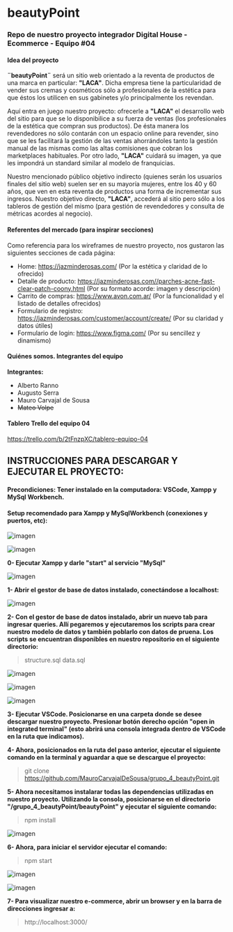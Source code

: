 # beautyPoint

### Repo de nuestro proyecto integrador Digital House - Ecommerce - Equipo #04

#### Idea del proyecto

**¨beautyPoint¨** será un sitio web orientado a la reventa de productos de una marca en particular: **"LACA"**. Dicha empresa tiene la particularidad de vender sus cremas y cosméticos sólo a profesionales de la estética para que éstos los utilicen en sus gabinetes y/o principalmente los revendan.

Aquí entra en juego nuestro proyecto: ofrecerle a **"LACA"** el desarrollo web del sitio para que se lo disponibilice a su fuerza de ventas (los profesionales de la estética que compran sus productos). De ésta manera los revendedores no sólo contarán con un espacio online para revender, sino que se les facilitará la gestión de las ventas ahorrándoles tanto la gestión manual de las mismas como las altas comisiones que cobran los marketplaces habituales. Por otro lado, **"LACA"** cuidará su imagen, ya que les impondrá un standard similar al modelo de franquicias.

Nuestro mencionado público objetivo indirecto (quienes serán los usuarios finales del sitio web) suelen ser en su mayoría mujeres, entre los 40 y 60 años, que ven en esta reventa de productos una forma de incrementar sus ingresos. Nuestro objetivo directo, **"LACA"**, accederá al sitio pero sólo a los tableros de gestión del mismo (para gestión de revendedores y consulta de métricas acordes al negocio).

#### Referentes del mercado (para inspirar secciones)

Como referencia para los wireframes de nuestro proyecto, nos gustaron las siguientes secciones de cada página:

- Home: https://jazminderosas.com/ (Por la estética y claridad de lo ofrecido)
- Detalle de producto: https://jazminderosas.com//parches-acne-fast-clear-patch-coony.html (Por su formato acorde: imagen y descripción)
- Carrito de compras: https://www.avon.com.ar/ (Por la funcionalidad y el listado de detalles ofrecidos)
- Formulario de registro: https://jazminderosas.com/customer/account/create/ (Por su claridad y datos útiles)
- Formulario de login: https://www.figma.com/ (Por su sencillez y dinamismo)

#### Quiénes somos. Integrantes del equipo

**Integrantes:**

- Alberto Ranno
- Augusto Serra
- Mauro Carvajal de Sousa
- ~~Mateo Volpe~~

#### Tablero Trello del equipo 04

https://trello.com/b/2tFnzpXC/tablero-equipo-04

## INSTRUCCIONES PARA DESCARGAR Y EJECUTAR EL PROYECTO:
#### Precondiciones: Tener instalado en la computadora: VSCode, Xampp y MySql Workbench.
#### Setup recomendado para Xampp y MySqlWorkbench (conexiones y puertos, etc):

![imagen](https://user-images.githubusercontent.com/1665906/184036913-a4105f01-6b93-4e46-9ba4-345ceb08fa49.png)

![imagen](https://user-images.githubusercontent.com/1665906/184036981-220b35ed-126f-49a0-9960-92b645a85df2.png)


**0- Ejecutar Xampp y darle "start" al servicio "MySql"**

![imagen](https://user-images.githubusercontent.com/1665906/184035403-b14b8306-274c-4dd4-bf1d-44b9f30ad464.png)


**1- Abrir el gestor de base de datos instalado, conectándose a localhost:**

![imagen](https://user-images.githubusercontent.com/1665906/184036521-a607f176-c9e4-493e-a23f-e01d61948d66.png)

**2- Con el gestor de base de datos instalado, abrir un nuevo tab para ingresar queries. Allí pegaremos y ejecutaremos los scripts para crear nuestro modelo de datos y también poblarlo con datos de pruena. Los scripts se encuentran disponibles en nuestro repositorio en el siguiente directorio:**
> structure.sql
> data.sql

![imagen](https://user-images.githubusercontent.com/1665906/184038881-f433e5a7-5401-446d-8e14-3de3143ed42f.png)

![imagen](https://user-images.githubusercontent.com/1665906/184038909-daf0eccd-2c28-4910-9d07-770aadcf5a86.png)

![imagen](https://user-images.githubusercontent.com/1665906/184039695-83a2dd3a-ad73-44d5-a125-f9ce83e26c57.png)


**3- Ejecutar VSCode. Posicionarse en una carpeta donde se desee descargar nuestro proyecto. Presionar botón derecho opción "open in integrated terminal" (esto abrirá una consola integrada dentro de VSCode en la ruta que indicamos).**

**4- Ahora, posicionados en la ruta del paso anterior, ejecutar el siguiente comando en la terminal y aguardar a que se descargue el proyecto:**
> git clone https://github.com/MauroCarvajalDeSousa/grupo_4_beautyPoint.git

**5- Ahora necesitamos instalarar todas las dependencias utilizadas en nuestro proyecto. Utilizando la consola, posicionarse en el directorio "/grupo_4_beautyPoint/beautyPoint" y ejecutar el siguiente comando:**
> npm install

![imagen](https://user-images.githubusercontent.com/1665906/184040299-3351cb9b-c83c-44b4-a0d3-23e40c39e42c.png)


**6- Ahora, para iniciar el servidor ejecutar el comando:**
> npm start

![imagen](https://user-images.githubusercontent.com/1665906/184040421-b2c69a00-ea22-4c11-90d8-9a3312ca7908.png)

![imagen](https://user-images.githubusercontent.com/1665906/184040515-2c87d3ba-fd39-403e-b2d6-d984647e06c0.png)


**7- Para visualizar nuestro e-commerce, abrir un browser y en la barra de direcciones ingresar a:**
> http://localhost:3000/
